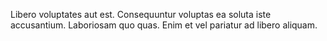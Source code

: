 Libero voluptates aut est. Consequuntur voluptas ea soluta iste accusantium. Laboriosam quo quas. Enim et vel pariatur ad libero aliquam.